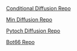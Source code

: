 [Conditional Diffusion Repo](https://github.com/TeaPearce/Conditional_Diffusion_MNIST)

[Min Diffusion Repo](https://github.com/cloneofsimo/minDiffusion)

[Pytoch Diffusion Repo](https://github.com/pesser/pytorch_diffusion/blob/master/pytorch_diffusion/model.py)

[Bot66 Repo](https://github.com/bot66/MNISTDiffusion)
